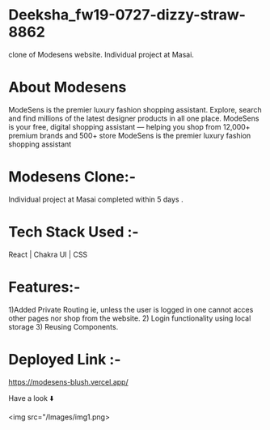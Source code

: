 # Deeksha_fw19-0727-dizzy-straw-8862
clone of Modesens website. Individual project at Masai.

# About Modesens
ModeSens is the premier luxury fashion shopping assistant. Explore, search and find millions of the latest designer products in all one place. ModeSens is your free, digital shopping assistant — helping you shop from 12,000+ premium brands and 500+ store ModeSens is the premier luxury fashion shopping assistant

# Modesens Clone:-
Individual project at Masai completed within 5 days .

# Tech Stack Used :-
React  | Chakra UI | CSS 

# Features:-
1)Added Private Routing ie, unless the user is logged in one cannot acces other pages nor shop from the website.
2) Login functionality using local storage
3) Reusing Components.


# Deployed Link :-
https://modesens-blush.vercel.app/



Have a look ⬇️

<img src="/Images/img1.png>







